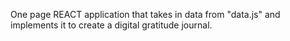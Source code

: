 One page REACT application that takes in data from "data.js" and implements it to create a digital gratitude journal.
